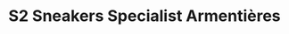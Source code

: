 ---
title: "S2 Sneakers Specialist Armentières"
url: /armentieres/s2-sneakers-specialist-armentieres/
shop: vêtements
---